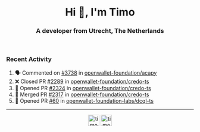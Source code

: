 <h1 align="center">Hi 👋, I'm Timo</h1>
<h3 align="center">A developer from Utrecht, The Netherlands</h3>
<br/>
<!-- https://github.com/rahuldkjain/github-profile-readme-generator --!>

<!--  <p align="left"><img src="https://github-readme-stats.vercel.app/api?username=timoglastra&show_icons=true&count_private=true&" alt="timoglastra" /></p> --!>

<!--
Github language stats
<p align="left"><img src="https://github-readme-stats.vercel.app/api/top-langs/?username=timoglastra&layout=compact" alt="timoglastra" /><p>
-->

<!-- Codestats language stats -->
<!-- <p align="left"><img src="https://codestats-readme.vercel.app/api/top-langs/?username=timoglastra&layout=compact&language_count=12" alt="timoglastra" /><p>    --!>
  
<h3>Recent Activity</h3>

<!--START_SECTION:activity-->
1. 🗣 Commented on [#3738](https://github.com/openwallet-foundation/acapy/issues/3738#issuecomment-3005440719) in [openwallet-foundation/acapy](https://github.com/openwallet-foundation/acapy)
2. ❌ Closed PR [#2289](https://github.com/openwallet-foundation/credo-ts/pull/2289) in [openwallet-foundation/credo-ts](https://github.com/openwallet-foundation/credo-ts)
3. 💪 Opened PR [#2324](https://github.com/openwallet-foundation/credo-ts/pull/2324) in [openwallet-foundation/credo-ts](https://github.com/openwallet-foundation/credo-ts)
4. 🎉 Merged PR [#2317](https://github.com/openwallet-foundation/credo-ts/pull/2317) in [openwallet-foundation/credo-ts](https://github.com/openwallet-foundation/credo-ts)
5. 💪 Opened PR [#60](https://github.com/openwallet-foundation-labs/dcql-ts/pull/60) in [openwallet-foundation-labs/dcql-ts](https://github.com/openwallet-foundation-labs/dcql-ts)
<!--END_SECTION:activity-->

---

<p align="center">
<a href="https://twitter.com/timoglastra" target="blank"><img align="center" src="https://cdn.jsdelivr.net/npm/simple-icons@3.0.1/icons/twitter.svg" alt="timoglastra" height="30" width="30" /></a>
<a href="https://linkedin.com/in/timoglastra" target="blank"><img align="center" src="https://cdn.jsdelivr.net/npm/simple-icons@3.0.1/icons/linkedin.svg" alt="timoglastra" height="30" width="30" /></a>
</p>



